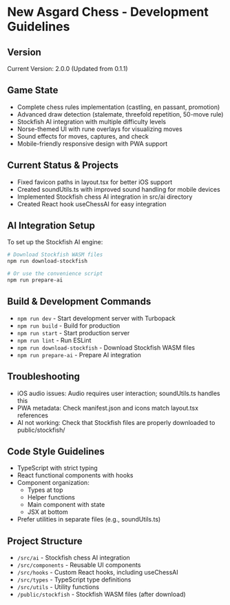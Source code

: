 # New Asgard Chess - Development Guidelines

## Version
Current Version: 2.0.0 (Updated from 0.1.1)

## Game State
- Complete chess rules implementation (castling, en passant, promotion)
- Advanced draw detection (stalemate, threefold repetition, 50-move rule)
- Stockfish AI integration with multiple difficulty levels
- Norse-themed UI with rune overlays for visualizing moves
- Sound effects for moves, captures, and check
- Mobile-friendly responsive design with PWA support

## Current Status & Projects
- Fixed favicon paths in layout.tsx for better iOS support
- Created soundUtils.ts with improved sound handling for mobile devices
- Implemented Stockfish chess AI integration in src/ai directory
- Created React hook useChessAI for easy integration

## AI Integration Setup
To set up the Stockfish AI engine:
```bash
# Download Stockfish WASM files
npm run download-stockfish

# Or use the convenience script
npm run prepare-ai
```

## Build & Development Commands
- `npm run dev` - Start development server with Turbopack
- `npm run build` - Build for production
- `npm run start` - Start production server
- `npm run lint` - Run ESLint
- `npm run download-stockfish` - Download Stockfish WASM files
- `npm run prepare-ai` - Prepare AI integration

## Troubleshooting
- iOS audio issues: Audio requires user interaction; soundUtils.ts handles this
- PWA metadata: Check manifest.json and icons match layout.tsx references
- AI not working: Check that Stockfish files are properly downloaded to public/stockfish/

## Code Style Guidelines
- TypeScript with strict typing
- React functional components with hooks
- Component organization:
  - Types at top
  - Helper functions 
  - Main component with state
  - JSX at bottom
- Prefer utilities in separate files (e.g., soundUtils.ts)

## Project Structure
- `/src/ai` - Stockfish chess AI integration
- `/src/components` - Reusable UI components
- `/src/hooks` - Custom React hooks, including useChessAI
- `/src/types` - TypeScript type definitions
- `/src/utils` - Utility functions
- `/public/stockfish` - Stockfish WASM files (after download)